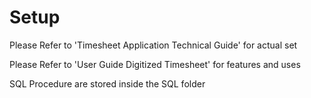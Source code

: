 # Setup

Please Refer to 'Timesheet Application Technical Guide' for actual set

Please Refer to 'User Guide  Digitized Timesheet' for features and uses

SQL Procedure are stored inside the SQL folder
